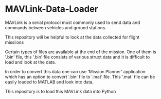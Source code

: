# MAVLink-Data-Loader
MAVLink is a serial protocol most commonly used to send data and commands between vehicles and ground stations.

This repository will be helpful to look at the data collected for flight missiions

Certain types of files are available at the end of the mission. One of them is '.bin' file, this '.bin' file consists of various struct data and it is difficult to load and look at the data.

In order to convert this data one can use 'Mission Planner' application which has an option to convert '.bin' file to '.mat' file. This '.mat' file can be easily loaded to MATLAB and look into data.

This repository is to load this MAVLink data into Python

